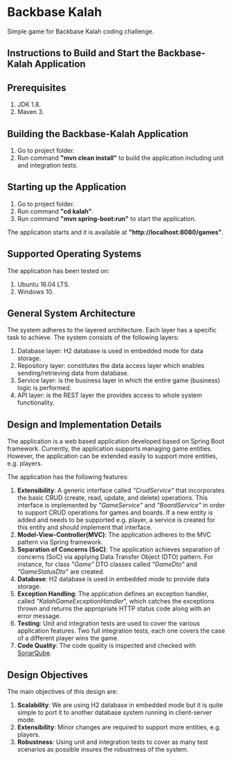 # Backbase Kalah
Simple game for Backbase Kalah coding challenge.

## Instructions to Build and Start the Backbase-Kalah Application

## Prerequisites
1. JDK 1.8.
2. Maven 3.

## Building the Backbase-Kalah Application
1. Go to project folder.
2. Run command **"mvn clean install"** to build the application including unit and integration tests.

## Starting up the Application
1. Go to project folder.
2. Run command **"cd kalah"**.
3. Run command **"mvn spring-boot:run"** to start the application.

The application starts and it is available at **"http://localhost:8080/games"**.

## Supported Operating Systems
The application has been tested on:

1. Ubuntu 16.04 LTS.
2. Windows 10.

## General System Architecture
The system adheres to the layered architecture. Each layer has a specific task to achieve. 
The system consists of the following layers:
1. Database layer: H2 database is used in embedded mode for data storage.
2. Repository layer: constitutes the data access layer which enables sending/retrieving data from database.
3. Service layer: is the business layer in which the entire game (business) logic is performed.
4. API layer: is the REST layer the provides access to whole system functionality.
 

## Design and Implementation Details
The application is a web based application developed based on Spring Boot framework.
Currently, the application supports managing game entities.
However, the application can be extended easily to support more entities, e.g. players.

The application has the following features:

1. **Extensibility**: A generic interface called *"CrudService"* that incorporates the basic CRUD (create, read, update, 
and delete) operations. This interface is implemented by *"GameService"* and *"BoardService"* 
in order to support CRUD operations for games and boards. If a new entity is added and needs to be supported
e.g. player, a service is created for this entity and should implement that interface.
2. **Model-View-Controller(MVC)**: The application adheres to the MVC pattern via Spring framework.
3. **Separation of Concerns (SoC)**: The application achieves separation of concerns (SoC) via applying 
Data Transfer Object (DTO) pattern. For instance, for class *"Game"* DTO classes called *"GameDto"*
and *"GameStatusDto"* are created.
4. **Database**: H2 database is used in embedded mode to provide data storage. 
5. **Exception Handling**: The application defines an exception handler, called *"KalahGameExceptionHandler*", 
which catches the exceptions thrown and returns the appropriate HTTP status code along with an error message.
6. **Testing**: Unit and integration tests are used to cover the various application features.
Two full integration tests, each one covers the case of a different player wins the game.
7. **Code Quality**: The code quality is inspected and checked with [SonarQube](https://sonarcloud.io/about/sq).

## Design Objectives
The main objectives of this design are:

1. **Scalability**: We are using H2 database in embedded mode but it is quite simple to port it to 
another database system running in client-server mode.
2. **Extensibility**: Minor changes are required to support more entities, e.g. players.
3. **Robustness**: Using unit and integration tests to cover as many test scenarios as possible
insures the robustness of the system.
